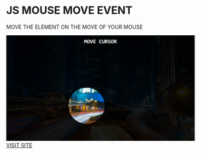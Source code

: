 <h1>JS MOUSE MOVE EVENT</h1>
<p>MOVE THE ELEMENT ON THE MOVE OF YOUR MOUSE</p>
<img src="images/readme.png">
<a href="https://focusmousemove.netlify.com">VISIT SITE</a>
